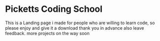 # Picketts Coding School
This is a Landing page i made for people who are willing to learn code,
so please enjoy and give it a download thank you in advance also leave feedback.
more projects on the way soon
